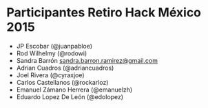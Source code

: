 # Participantes Retiro Hack México 2015

- JP Escobar (@juanpabloe)
- Rod Wilhelmy (@rodowi)
- Sandra Barrón sandra.barron.ramirez@gmail.com
- Adrian Cuadros (@adriancuadros)
- Joel Rivera (@cyraxjoe)
- Carlos Castellanos (@rockarloz)
- Emanuel Zámano Herrera (@emanuelzh)
- Eduardo Lopez De León (@edolopez)
